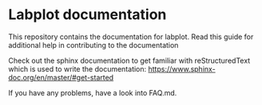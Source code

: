 # Labplot documentation

This repository contains the documentation for labplot. Read this guide for additional help in contributing to the documentation

Check out the sphinx documentation to get familiar with reStructuredText which is used to write the documentation: https://www.sphinx-doc.org/en/master/#get-started

If you have any problems, have a look into FAQ.md.
